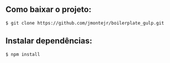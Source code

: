 ## Como baixar o projeto:

```console
$ git clone https://github.com/jmontejr/boilerplate_gulp.git
```

## Instalar dependências:

```console
$ npm install
```